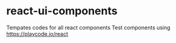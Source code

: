 # react-ui-components
Tempates codes for all react components
Test components using https://playcode.io/react

